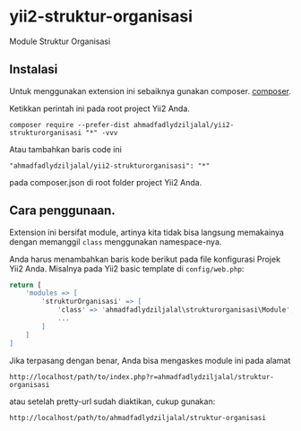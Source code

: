 yii2-struktur-organisasi
========================
Module Struktur Organisasi

Instalasi
------------

Untuk menggunakan extension ini sebaiknya gunakan composer. [composer](http://getcomposer.org/download/).

Ketikkan perintah ini pada root project Yii2 Anda.

```
composer require --prefer-dist ahmadfadlydziljalal/yii2-strukturorganisasi "*" -vvv
```

Atau tambahkan baris code ini 

```
"ahmadfadlydziljalal/yii2-strukturorganisasi": "*"
```

pada composer.json di root folder project Yii2 Anda.


Cara penggunaan.
-----
Extension ini bersifat module, artinya kita tidak bisa langsung memakainya dengan memanggil `class` menggunakan namespace-nya. 


Anda harus menambahkan baris kode berikut pada file konfigurasi Projek Yii2 Anda.
Misalnya pada Yii2 basic template di `config/web.php`:


```php
return [
    'modules => [
        'strukturOrganisasi' => [
            'class' => 'ahmadfadlydziljalal\strukturorganisasi\Module',
            ...
        ]
    ]
]

```
Jika terpasang dengan benar, Anda bisa mengaskes module ini pada alamat
```
http://localhost/path/to/index.php?r=ahmadfadlydziljalal/struktur-organisasi
```

atau setelah pretty-url sudah diaktikan, cukup gunakan: 
```
http://localhost/path/to/ahmadfadlydziljalal/struktur-organisasi
```